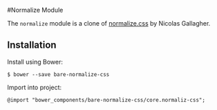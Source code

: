#Normalize Module

The `normalize` module is a clone of [normalize.css](https://github.com/necolas/normalize.css/) by Nicolas Gallagher.


## Installation

Install using Bower:

	$ bower --save bare-normalize-css

Import into project:

	@import "bower_components/bare-normalize-css/core.normaliz-css";